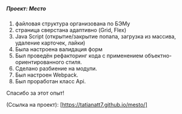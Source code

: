 ##### _Проект: Место_

1. файловая структура организована по БЭМу
2. страница сверстана адаптивно (Grid, Flex)
3. Java Script (открытие/закрытие попапа, загрузка из массива, удаление карточек, лайки)
4. Была настроена валидация форм
5. Был проведён рефакторинг кода с применением объектно-ориентированного стиля.
6. Сделано разбиение на модули.
7. Был настроен Webpack.
8. Был проработан класс Api.



Спасибо за этот опыт!

 (Ссылка на проект): [https://tatianatt7.github.io/mesto/]

